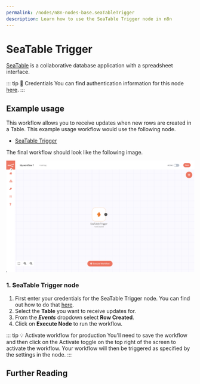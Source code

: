 ```yaml
---
permalink: /nodes/n8n-nodes-base.seaTableTrigger
description: Learn how to use the SeaTable Trigger node in n8n
---
```


# SeaTable Trigger

[SeaTable](https://seatable.co) is a collaborative database application with a spreadsheet interface.

::: tip 🔑 Credentials
You can find authentication information for this node [here](../../../credentials/SeaTable/README.md).
:::


## Example usage

This workflow allows you to receive updates when new rows are created in a Table. This example usage workflow would use the following node.
- [SeaTable Trigger]()

The final workflow should look like the following image.

![A workflow with the SeaTable Trigger node](./workflow.png)


### 1. SeaTable Trigger node

1. First enter your credentials for the SeaTable Trigger node. You can find out how to do that [here](../../../credentials/SeaTable/README.md).
2. Select the **Table** you want to receive updates for.
3. From the ***Events*** dropdown select **Row Created**.
3. Click on **Execute Node** to run the workflow.

::: tip 💡 Activate workflow for production
You'll need to save the workflow and then click on the Activate toggle on the top right of the screen to activate the workflow. Your workflow will then be triggered as specified by the settings in the node.
:::

## Further Reading

<FurtherReadingBlog />
